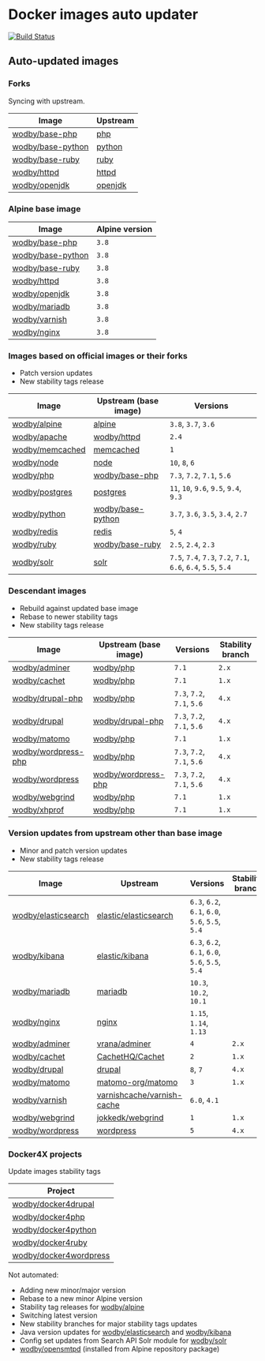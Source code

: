 # Docker images auto updater

[![Build Status](https://travis-ci.com/wodby/images.svg?branch=master)](https://travis-ci.com/wodby/images)

## Auto-updated images

### Forks

Syncing with upstream.

| Image                 | Upstream  |
| --------------------- | --------- |
| [wodby/base-php]      | [php]     |
| [wodby/base-python]   | [python]  |
| [wodby/base-ruby]     | [ruby]    |
| [wodby/httpd]         | [httpd]   |
| [wodby/openjdk]       | [openjdk] |

### Alpine base image

| Image                 | Alpine version |
| --------------------- | -------------- |
| [wodby/base-php]      | `3.8`          |
| [wodby/base-python]   | `3.8`          |
| [wodby/base-ruby]     | `3.8`          |
| [wodby/httpd]         | `3.8`          |
| [wodby/openjdk]       | `3.8`          |
| [wodby/mariadb]       | `3.8`          |
| [wodby/varnish]       | `3.8`          |
| [wodby/nginx]         | `3.8`          |

### Images based on official images or their forks

* Patch version updates
* New stability tags release

| Image                 | Upstream (base image) | Versions                                                      |
| --------------------- | --------------------- | ------------------------------------------------------        |
| [wodby/alpine]        | [alpine]              | `3.8`, `3.7`, `3.6`                                           |
| [wodby/apache]        | [wodby/httpd]         | `2.4`                                                         |
| [wodby/memcached]     | [memcached]           | `1`                                                           |
| [wodby/node]          | [node]                | `10`, `8`, `6`                                                |
| [wodby/php]           | [wodby/base-php]      | `7.3`, `7.2`, `7.1`, `5.6`                                    |
| [wodby/postgres]      | [postgres]            | `11`, `10`, `9.6`, `9.5`, `9.4`, `9.3`                        |
| [wodby/python]        | [wodby/base-python]   | `3.7`, `3.6`, `3.5`, `3.4`, `2.7`                             |
| [wodby/redis]         | [redis]               | `5`, `4`                                                      |
| [wodby/ruby]          | [wodby/base-ruby]     | `2.5`, `2.4`, `2.3`                                           |
| [wodby/solr]          | [solr]                | `7.5`, `7.4`, `7.3`, `7.2`, `7.1`, `6.6`, `6.4`, `5.5`, `5.4` |

### Descendant images

* Rebuild against updated base image
* Rebase to newer stability tags
* New stability tags release

| Image                 | Upstream (base image) | Versions                   | Stability branch |
| --------------------- | --------------------- | -------------------        | --------------   |
| [wodby/adminer]       | [wodby/php]           | `7.1`                      | `2.x`            |
| [wodby/cachet]        | [wodby/php]           | `7.1`                      | `1.x`            |
| [wodby/drupal-php]    | [wodby/php]           | `7.3`, `7.2`, `7.1`, `5.6` | `4.x`            |
| [wodby/drupal]        | [wodby/drupal-php]    | `7.3`, `7.2`, `7.1`, `5.6` | `4.x`            |
| [wodby/matomo]        | [wodby/php]           | `7.1`                      | `1.x`            |
| [wodby/wordpress-php] | [wodby/php]           | `7.3`, `7.2`, `7.1`, `5.6` | `4.x`            |
| [wodby/wordpress]     | [wodby/wordpress-php] | `7.3`, `7.2`, `7.1`, `5.6` | `4.x`            |
| [wodby/webgrind]      | [wodby/php]           | `7.1`                      | `1.x`            |
| [wodby/xhprof]        | [wodby/php]           | `7.1`                      | `1.x`            |

### Version updates from upstream other than base image

* Minor and patch version updates
* New stability tags release

| Image                 | Upstream                     | Versions                                        | Stability branch |
| --------------------- | -----------------------      | ----------------------------------------------- | --------------   |
| [wodby/elasticsearch] | [elastic/elasticsearch]      | `6.3`, `6.2`, `6.1`, `6.0`, `5.6`, `5.5`, `5.4` |                  |
| [wodby/kibana]        | [elastic/kibana]             | `6.3`, `6.2`, `6.1`, `6.0`, `5.6`, `5.5`, `5.4` |                  |
| [wodby/mariadb]       | [mariadb]                    | `10.3`, `10.2`, `10.1`                          |                  |
| [wodby/nginx]         | [nginx]                      | `1.15`, `1.14`, `1.13`                          |                  |
| [wodby/adminer]       | [vrana/adminer]              | `4`                                             | `2.x`            |
| [wodby/cachet]        | [CachetHQ/Cachet]            | `2`                                             | `1.x`            |
| [wodby/drupal]        | [drupal]                     | `8`, `7`                                        | `4.x`            |
| [wodby/matomo]        | [matomo-org/matomo]          | `3`                                             | `1.x`            |
| [wodby/varnish]       | [varnishcache/varnish-cache] | `6.0`, `4.1`                                    |                  |
| [wodby/webgrind]      | [jokkedk/webgrind]           | `1`                                             | `1.x`            |
| [wodby/wordpress]     | [wordpress]                  | `5`                                             | `4.x`            |

### Docker4X projects

Update images stability tags

| Project                  |
| ------------------------ |
| [wodby/docker4drupal]    |
| [wodby/docker4php]       |
| [wodby/docker4python]    |
| [wodby/docker4ruby]      |
| [wodby/docker4wordpress] |

Not automated:

* Adding new minor/major version
* Rebase to a new minor Alpine version
* Stability tag releases for [wodby/alpine]
* Switching latest version
* New stability branches for major stability tags updates
* Java version updates for [wodby/elasticsearch] and [wodby/kibana]
* Config set updates from Search API Solr module for [wodby/solr]
* [wodby/opensmtpd] (installed from Alpine repository package)

[alpine]: https://github.com/gliderlabs/docker-alpine
[CachetHQ/Cachet]: https://github.com/CachetHQ/Cachet
[drupal]: https://github.com/drupal/drupal
[elastic/elasticsearch]: https://github.com/elastic/elasticsearch
[elastic/kibana]: https://github.com/elastic/kibana
[httpd]: https://github.com/docker-library/httpd
[jokkedk/webgrind]: https://github.com/jokkedk/webgrind
[mariadb]: https://github.com/docker-library/mariadb
[matomo-org/matomo]: https://github.com/matomo-org/matomo
[memcached]: https://github.com/docker-library/memcached
[nginx]: https://github.com/docker-library/nginx
[node]: https://github.com/docker-library/node
[openjdk]: https://github.com/docker-library/openjdk
[php]: https://github.com/docker-library/php
[postgres]: https://github.com/docker-library/postgres
[python]: https://github.com/docker-library/python
[redis]: https://github.com/docker-library/redis
[ruby]: https://github.com/docker-library/ruby
[solr]: https://github.com/docker-library/solr
[varnishcache/varnish-cache]: https://github.com/varnishcache/varnish-cache
[vrana/adminer]: https://github.com/vrana/adminer
[wodby/adminer]: https://github.com/wodby/adminer
[wodby/alpine]: https://github.com/wodby/alpine
[wodby/apache]: https://github.com/wodby/apache
[wodby/base-php]: https://github.com/wodby/base-php
[wodby/base-python]: https://github.com/wodby/base-python
[wodby/base-ruby]: https://github.com/wodby/base-ruby
[wodby/cachet]: https://github.com/wodby/cachet
[wodby/docker4drupal]: https://github.com/wodby/docker4drupal
[wodby/docker4php]: https://github.com/wodby/docker4php
[wodby/docker4python]: https://github.com/wodby/docker4python
[wodby/docker4ruby]: https://github.com/wodby/docker4ruby
[wodby/docker4wordpress]: https://github.com/wodby/docker4wordpress
[wodby/drupal-php]: https://github.com/wodby/drupal-php
[wodby/drupal]: https://github.com/wodby/drupal
[wodby/elasticsearch]: https://github.com/wodby/elasticsearch
[wodby/httpd]: https://github.com/wodby/httpd
[wodby/kibana]: https://github.com/wodby/kibana
[wodby/mariadb]: https://github.com/wodby/mariadb
[wodby/matomo]: https://github.com/wodby/matomo
[wodby/memcached]: https://github.com/wodby/memcached
[wodby/nginx]: https://github.com/wodby/nginx
[wodby/node]: https://github.com/wodby/node
[wodby/openjdk]: https://github.com/wodby/openjdk
[wodby/opensmtpd]: https://github.com/wodby/opensmtpd
[wodby/php]: https://github.com/wodby/php
[wodby/postgres]: https://github.com/wodby/postgres
[wodby/python]: https://github.com/wodby/python
[wodby/redis]: https://github.com/wodby/redis
[wodby/ruby]: https://github.com/wodby/ruby
[wodby/solr]: https://github.com/wodby/solr
[wodby/varnish]: https://github.com/wodby/varnish
[wodby/webgrind]: https://github.com/wodby/webgrind
[wodby/wordpress-php]: https://github.com/wodby/wordpress-php
[wodby/wordpress]: https://github.com/wodby/wordpress
[wodby/xhprof]: https://github.com/wodby/xhprof
[wordpress]: https://github.com/WordPress/WordPress
